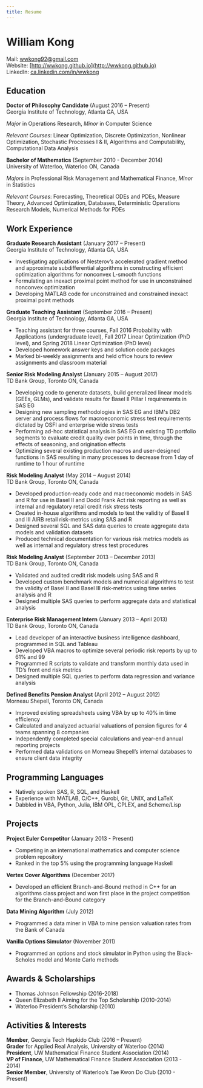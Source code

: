 ```yaml
---
title: Resume
---
```


# William Kong #

Mail: [wwkong92@gmail.com](mailto:wwkong92@gmail.com)  
Website: [http://wwkong.github.io](http://wwkong.github.io)  
LinkedIn: [ca.linkedin.com/in/wwkong](http://ca.linkedin.com/in/wwkong)

## Education ##

**Doctor of Philosophy Candidate** (August 2016 – Present)  
Georgia Institute of Technology, Atlanta GA, USA  

*Major* in Operations Research, *Minor* in Computer Science  

*Relevant Courses*: Linear Optimization, Discrete Optimization, Nonlinear Optimization, Stochastic Processes I & II, Algorithms and Computability, Computational Data Analysis  

**Bachelor of Mathematics** (September 2010 - December 2014)  
University of Waterloo, Waterloo ON, Canada   

*Majors* in Professional Risk Management and Mathematical Finance, *Minor* in Statistics  

*Relevant Courses*: Forecasting, Theoretical ODEs and PDEs, Measure Theory, Advanced Optimization,
Databases, Deterministic Operations Research Models, Numerical Methods for PDEs

## Work Experience ##

**Graduate Research Assistant** (January 2017 – Present)  
Georgia Institute of Technology, Atlanta GA, USA

* Investigating applications of Nesterov’s accelerated gradient method and approximate subdifferential algorithms in constructing efficient optimization algorithms for nonconvex L-smooth functions
* Formulating an inexact proximal point method for use in unconstrained nonconvex optimization
* Developing MATLAB code for unconstrained and constrained inexact proximal point methods

**Graduate Teaching Assistant** (September 2016 – Present)  
Georgia Institute of Technology, Atlanta GA, USA

* Teaching assistant for three courses, Fall 2016 Probability with Applications (undergraduate level), Fall 2017 Linear Optimization (PhD level), and Spring 2018 Linear Optimization (PhD level)
* Developed homework answer keys and solution code packages
* Marked bi-weekly assignments and held office hours to review assignments and classroom material

**Senior Risk Modeling Analyst** (January 2015 – August 2017)  
TD Bank Group, Toronto ON, Canada

* Developing code to generate datasets, build generalized linear models (GEEs, GLMs), and validate results for Basel II Pillar I requirements in SAS EG
* Designing new sampling methodologies in SAS EG and IBM's DB2 server and process flows for macroeconomic stress test requirements dictated by OSFI and enterprise wide stress tests
* Performing ad-hoc statistical analysis in SAS EG on existing TD portfolio segments to evaluate credit quality over points in time, through the effects of seasoning, and origination effects
* Optimizing several existing production macros and user-designed functions in SAS resulting in many processes to decrease from 1 day of runtime to 1 hour of runtime

**Risk Modeling Analyst** (May 2014 – August 2014)  
TD Bank Group, Toronto ON, Canada

* Developed production-ready code and macroeconomic models in SAS and R for use in Basel II and
Dodd Frank Act risk reporting as well as internal and regulatory retail credit risk stress tests
* Created in-house algorithms and models to test the validity of Basel II and III AIRB retail risk-metrics
using SAS and R
* Designed several SQL and SAS data queries to create aggregate data models and validation datasets
* Produced technical documentation for various risk metrics models as well as internal and regulatory
stress test procedures

**Risk Modeling Analyst** (September 2013 – December 2013)  
TD Bank Group, Toronto ON, Canada

* Validated and audited credit risk models using SAS and R
* Developed custom benchmark models and numerical algorithms to test the validity of Basel II and
Basel III risk-metrics using time series analysis and R
* Designed multiple SAS queries to perform aggregate data and statistical analysis

**Enterprise Risk Management Intern** (January 2013 – April 2013)  
TD Bank Group, Toronto ON, Canada

* Lead developer of an interactive business intelligence dashboard, programmed in SQL and Tableau
* Developed VBA macros to optimize several periodic risk reports by up to 61% and 99
* Programmed R scripts to validate and transform monthly data used in TD’s front end risk metrics
* Designed multiple SQL queries to perform data regression and variance analysis

**Defined Benefits Pension Analyst** (April 2012 – August 2012)  
Morneau Shepell, Toronto ON, Canada

* Improved existing spreadsheets using VBA by up to 40% in time efficiency
* Calculated and analyzed actuarial valuations of pension figures for 4 teams spanning 8 companies
* Independently completed special calculations and year-end annual reporting projects
* Performed data validations on Morneau Shepell’s internal databases to ensure client data integrity

## Programming Languages ##
* Natively spoken SAS, R, SQL, and Haskell
* Experience with MATLAB, C/C++, Gurobi, Git, UNIX, and LaTeX
* Dabbled in VBA, Python, Julia, IBM OPL, CPLEX, and Scheme/Lisp

## Projects ##

**Project Euler Competitor** (January 2013 - Present)

* Competing in an international mathematics and computer science problem repository
* Ranked in the top 5% using the programming language Haskell

**Vertex Cover Algorithms** (December 2017)  

* Developed an efficient Branch-and-Bound method in C++ for an algorithms class project and won first place in the project competition for the Branch-and-Bound category

**Data Mining Algorithm** (July 2012)

* Programmed a data miner in VBA to mine pension valuation rates from the Bank of Canada

**Vanilla Options Simulator** (November 2011)

* Programmed an options and stock simulator in Python using the Black-Scholes model and Monte
Carlo methods

## Awards & Scholarships ##
* Thomas Johnson Fellowship (2016-2018)
* Queen Elizabeth II Aiming for the Top Scholarship (2010-2014)
* Waterloo President’s Scholarship (2010)

## Activities & Interests ##
**Member**, Georgia Tech Hapkido Club (2016 – Present)  
**Grader** for Applied Real Analysis, University of Waterloo (2014)  
**President**, UW Mathematical Finance Student Association (2014)  
**VP of Finance**, UW Mathematical Finance Student Association (2013 - 2014)  
**Senior Member**, University of Waterloo’s Tae Kwon Do Club (2010 - Present)  